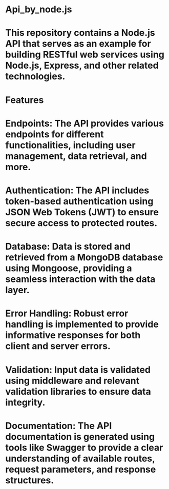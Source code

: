 # Api_by_node.js
# This repository contains a Node.js API that serves as an example for building RESTful web services using Node.js, Express, and other related technologies.

# Features
# Endpoints: The API provides various endpoints for different functionalities, including user management, data retrieval, and more.
# Authentication: The API includes token-based authentication using JSON Web Tokens (JWT) to ensure secure access to protected routes.
# Database: Data is stored and retrieved from a MongoDB database using Mongoose, providing a seamless interaction with the data layer.
# Error Handling: Robust error handling is implemented to provide informative responses for both client and server errors.
# Validation: Input data is validated using middleware and relevant validation libraries to ensure data integrity.
# Documentation: The API documentation is generated using tools like Swagger to provide a clear understanding of available routes, request parameters, and response structures.
